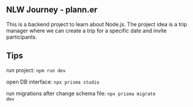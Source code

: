 ## NLW Journey - plann.er

This is a backend project to learn about Node.js. The project idea is a trip manager where we can create a trip for a specific date and invite participants.

## Tips
run project: <code>npm run dev</code>

open DB interface:  <code>npx prisma studio</code>

run migrations after change schema file: <code>npx prisma migrate dev</code>
